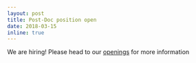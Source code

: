 ```yaml
---
layout: post
title: Post-Doc position open
date: 2018-03-15
inline: true
---
```

We are hiring! Please head to our [openings](/openings/) for more information
